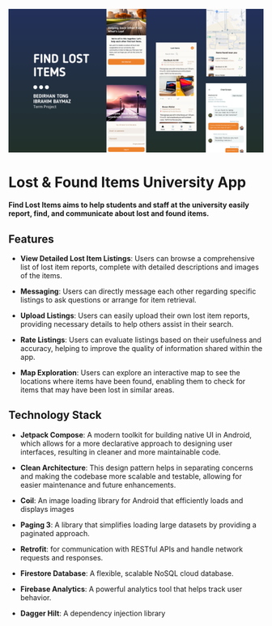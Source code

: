 ![](arts/find_lost_items.png)

# **Lost & Found Items University App**

#### **Find Lost Items** aims to help students and staff at the university easily report, find, and communicate about lost and found items.

## Features

- **View Detailed Lost Item Listings**: Users can browse a comprehensive list of lost item reports, complete with detailed descriptions and images of the items.

- **Messaging**: Users can directly message each other regarding specific listings to ask questions or arrange for item retrieval.

- **Upload Listings**: Users can easily upload their own lost item reports, providing necessary details to help others assist in their search.

- **Rate Listings**: Users can evaluate listings based on their usefulness and accuracy, helping to improve the quality of information shared within the app.

- **Map Exploration**: Users can explore an interactive map to see the locations where items have been found, enabling them to check for items that may have been lost in similar areas.


## Technology Stack

- **Jetpack Compose**: A modern toolkit for building native UI in Android, which allows for a more declarative approach to designing user interfaces, resulting in cleaner and more maintainable code.

- **Clean Architecture**: This design pattern helps in separating concerns and making the codebase more scalable and testable, allowing for easier maintenance and future enhancements.

- **Coil**: An image loading library for Android that efficiently loads and displays images

- **Paging 3**: A library that simplifies loading large datasets by providing a paginated approach.

- **Retrofit**: for communication with RESTful APIs and handle network requests and responses.

- **Firestore Database**: A flexible, scalable NoSQL cloud database.

- **Firebase Analytics**: A powerful analytics tool that helps track user behavior.

- **Dagger Hilt**: A dependency injection library
